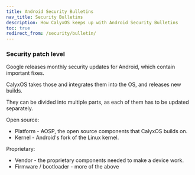 ```yaml
---
title: Android Security Bulletins
nav_title: Security Bulletins
description: How CalyxOS keeps up with Android Security Bulletins
toc: true
redirect_from: /security/bulletin/
---
```


### Security patch level

Google releases monthly security updates for Android, which contain important fixes.

CalyxOS takes those and integrates them into the OS, and releases new builds.

They can be divided into multiple parts, as each of them has to be updated separately.

Open source:
* Platform - AOSP, the open source components that CalyxOS builds on.
* Kernel - Android's fork of the Linux kernel.

Proprietary:
* Vendor - the proprietary components needed to make a device work.
* Firmware / bootloader - more of the above